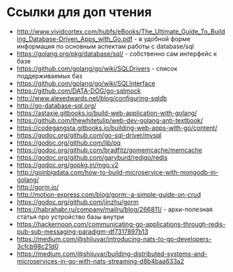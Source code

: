 # Ссылки для доп чтения

* <http://www.vividcortex.com/hubfs/eBooks/The_Ultimate_Guide_To_Building_Database-Driven_Apps_with_Go.pdf> - в удобной форме информация по основным аспектам работы с database/sql
* <https://golang.org/pkg/database/sql/> - собственно сам интерфейс к базе
* <https://github.com/golang/go/wiki/SQLDrivers> - список поддерживаемых баз
* <https://github.com/golang/go/wiki/SQLInterface>
* <https://github.com/DATA-DOG/go-sqlmock>
* <http://www.alexedwards.net/blog/configuring-sqldb>
* <http://go-database-sql.org/>
* <https://astaxie.gitbooks.io/build-web-application-with-golang/>
* <https://github.com/thewhitetulip/web-dev-golang-anti-textbook/>
* <https://codegangsta.gitbooks.io/building-web-apps-with-go/content/>
* <https://godoc.org/github.com/go-sql-driver/mysql>
* <https://godoc.org/github.com/lib/pq>
* <https://godoc.org/github.com/bradfitz/gomemcache/memcache>
* <https://godoc.org/github.com/garyburd/redigo/redis>
* <https://godoc.org/gopkg.in/mgo.v2>
* <http://goinbigdata.com/how-to-build-microservice-with-mongodb-in-golang/>
* <http://gorm.io/>
* <http://motion-express.com/blog/gorm:-a-simple-guide-on-crud>
* <https://godoc.org/github.com/jinzhu/gorm>
* <https://habrahabr.ru/company/mailru/blog/266811/> - архи-полезная статья про устройство базы внутри
* <https://hackernoon.com/communicating-go-applications-through-redis-pub-sub-messaging-paradigm-df7317897b13>
* <https://medium.com/@shijuvar/introducing-nats-to-go-developers-3cfcb98c21d0>
* <https://medium.com/@shijuvar/building-distributed-systems-and-microservices-in-go-with-nats-streaming-d8b4baa633a2>
